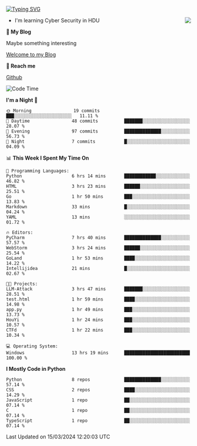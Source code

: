 [![Typing SVG](https://readme-typing-svg.herokuapp.com?font=Fira+Code&pause=1000&random=false&width=450&height=60&lines=Hello+%F0%9F%91%8B%F0%9F%8F%BB;I'm+JBNRZ)](https://git.io/typing-svg)

<a href="#">
  <img align="right" src="https://github-readme-stats.vercel.app/api?username=JBNRZ&show_icons=true&bg_color=15,f2f7fd,E0EAFC" />
</a>

- I'm learning Cyber Security in HDU

 **🌱 My Blog**

Maybe something interesting

[Welcome to my Blog](https://jbnrz.com.cn/)

 **💬 Reach me** 

[Github](https://github.com/JBNRZ)


<!--START_SECTION:waka-->
![Code Time](http://img.shields.io/badge/Code%20Time-375%20hrs%2028%20mins-blue)

**I'm a Night 🦉** 

```text
🌞 Morning                19 commits          ███░░░░░░░░░░░░░░░░░░░░░░   11.11 % 
🌆 Daytime                48 commits          ███████░░░░░░░░░░░░░░░░░░   28.07 % 
🌃 Evening                97 commits          ██████████████░░░░░░░░░░░   56.73 % 
🌙 Night                  7 commits           █░░░░░░░░░░░░░░░░░░░░░░░░   04.09 % 
```


📊 **This Week I Spent My Time On** 

```text
💬 Programming Languages: 
Python                   6 hrs 14 mins       ████████████░░░░░░░░░░░░░   46.82 % 
HTML                     3 hrs 23 mins       ██████░░░░░░░░░░░░░░░░░░░   25.51 % 
Go                       1 hr 50 mins        ███░░░░░░░░░░░░░░░░░░░░░░   13.83 % 
Markdown                 33 mins             █░░░░░░░░░░░░░░░░░░░░░░░░   04.24 % 
YAML                     13 mins             ░░░░░░░░░░░░░░░░░░░░░░░░░   01.72 % 

🔥 Editors: 
PyCharm                  7 hrs 40 mins       ██████████████░░░░░░░░░░░   57.57 % 
WebStorm                 3 hrs 24 mins       ██████░░░░░░░░░░░░░░░░░░░   25.54 % 
GoLand                   1 hr 53 mins        ████░░░░░░░░░░░░░░░░░░░░░   14.22 % 
Intellijidea             21 mins             █░░░░░░░░░░░░░░░░░░░░░░░░   02.67 % 

🐱‍💻 Projects: 
LLM-Attack               3 hrs 47 mins       ███████░░░░░░░░░░░░░░░░░░   28.51 % 
test.html                1 hr 59 mins        ████░░░░░░░░░░░░░░░░░░░░░   14.98 % 
app.py                   1 hr 49 mins        ███░░░░░░░░░░░░░░░░░░░░░░   13.73 % 
HouYi                    1 hr 24 mins        ███░░░░░░░░░░░░░░░░░░░░░░   10.57 % 
CTFd                     1 hr 22 mins        ███░░░░░░░░░░░░░░░░░░░░░░   10.34 % 

💻 Operating System: 
Windows                  13 hrs 19 mins      █████████████████████████   100.00 % 
```

**I Mostly Code in Python** 

```text
Python                   8 repos             ██████████████░░░░░░░░░░░   57.14 % 
CSS                      2 repos             ████░░░░░░░░░░░░░░░░░░░░░   14.29 % 
JavaScript               1 repo              ██░░░░░░░░░░░░░░░░░░░░░░░   07.14 % 
C                        1 repo              ██░░░░░░░░░░░░░░░░░░░░░░░   07.14 % 
TypeScript               1 repo              ██░░░░░░░░░░░░░░░░░░░░░░░   07.14 % 
```




 Last Updated on 15/03/2024 12:20:03 UTC
<!--END_SECTION:waka-->
